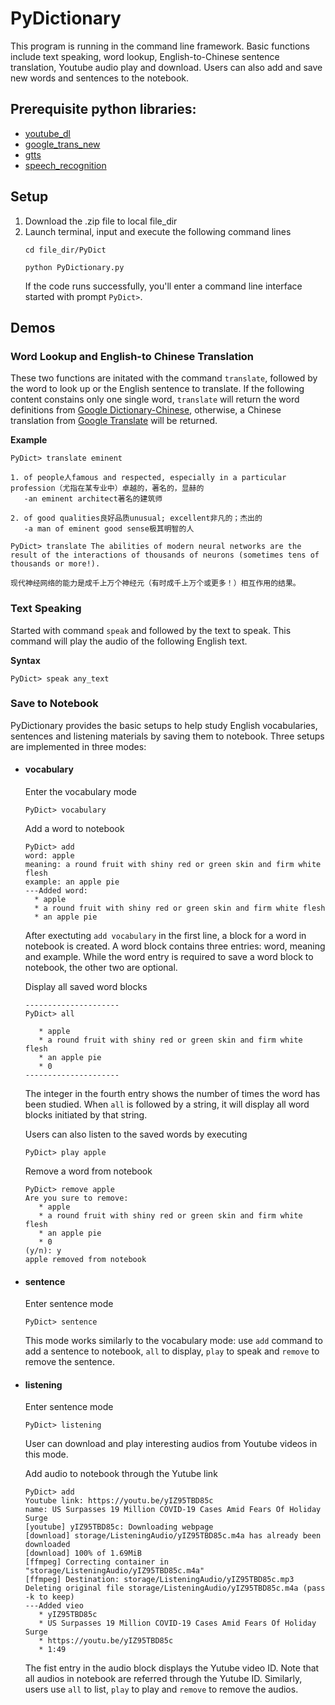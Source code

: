 # PyDictionary
This program is running in the command line framework. Basic functions include text speaking, word lookup, English-to-Chinese sentence translation, Youtube audio play and download. Users can also add and save new words and sentences to the notebook.

<h2>Prerequisite python libraries:</h2> 
<ul>
<li><a href="https://pypi.org/project/youtube_dl/" target="_blank">youtube_dl</a>
<li><a href="https://pypi.org/project/google-trans-new/" target="_blank">google_trans_new</a>
<li><a href="https://pypi.org/project/gTTS/" target="_blank">gtts</a>
<li><a href="https://pypi.org/project/SpeechRecognition/" target="_blank">speech_recognition</a>
</ul>

<h2>Setup</h2>
<ol>
  <li>Download the .zip file to local file_dir
  <li>Launch terminal, input and execute the following command lines

```
cd file_dir/PyDict
```
```
python PyDictionary.py
```
If the code runs successfully, you'll enter a command line interface started with prompt `PyDict>`.

</ol>
<h2>Demos</h2>
<h3>Word Lookup and English-to Chinese Translation</h3>

These two functions are initated with the command `translate`, followed by the word to look up or the English sentence to translate. If the following content constains only one single word, `translate` will return the word definitions from [Google Dictionary-Chinese](https://gdictchinese.freecollocation.com), otherwise,  a Chinese translation from [Google Translate](https://translate.google.com) will be returned.

**Example**

```
PyDict> translate eminent

1. of people人famous and respected, especially in a particular profession（尤指在某专业中）卓越的，著名的，显赫的
   -an eminent architect著名的建筑师

2. of good qualities良好品质unusual; excellent非凡的；杰出的
   -a man of eminent good sense极其明智的人
```


```
PyDict> translate The abilities of modern neural networks are the result of the interactions of thousands of neurons (sometimes tens of thousands or more!).

现代神经网络的能力是成千上万个神经元（有时成千上万个或更多！）相互作用的结果。
```

<h3>Text Speaking</h3>

Started with command `speak` and followed by the text to speak. This command will play the audio of the following English text.

**Syntax**
```
PyDict> speak any_text
```

<h3>Save to Notebook</h3>
PyDictionary provides the basic setups to help study English vocabularies, sentences and listening materials by saving them to notebook. Three setups are implemented in three modes:

<ul>
<li><h4>vocabulary</h4>

Enter the vocabulary mode
 ```
PyDict> vocabulary
 ```
 Add a word to notebook
 ```
 PyDict> add
word: apple
meaning: a round fruit with shiny red or green skin and firm white flesh
example: an apple pie
---Added word: 
   * apple
   * a round fruit with shiny red or green skin and firm white flesh
   * an apple pie
```
After exectuting `add vocabulary` in the first line, a block for a word in notebook is created. A word block contains three entries: word, meaning and example. While the word entry is required to save a word block to notebook, the other two are optional.

Display all saved word blocks
```
---------------------
PyDict> all

   * apple
   * a round fruit with shiny red or green skin and firm white flesh
   * an apple pie
   * 0
---------------------
```
The integer in the fourth entry shows the number of times the word has been studied. When `all` is followed by a string, it will display all word blocks initiated by that string.

Users can also listen to the saved words by executing
```
PyDict> play apple
```

Remove a word from notebook
```
PyDict> remove apple
Are you sure to remove: 
   * apple
   * a round fruit with shiny red or green skin and firm white flesh
   * an apple pie
   * 0
(y/n): y
apple removed from notebook
```

<li><h4>sentence</h4>

Enter sentence mode
```
PyDict> sentence
```

This mode works similarly to the vocabulary mode: use `add` command to add a sentence to notebook, `all` to display, `play` to speak and `remove` to remove the sentence.

<li><h4>listening</h4>

Enter sentence mode
```
PyDict> listening
```
User can download and play interesting audios from Youtube videos in this mode. 

Add audio to notebook through the Yutube link
```
PyDict> add 
Youtube link: https://youtu.be/yIZ95TBD85c
name: US Surpasses 19 Million COVID-19 Cases Amid Fears Of Holiday Surge
[youtube] yIZ95TBD85c: Downloading webpage
[download] storage/ListeningAudio/yIZ95TBD85c.m4a has already been downloaded
[download] 100% of 1.69MiB
[ffmpeg] Correcting container in "storage/ListeningAudio/yIZ95TBD85c.m4a"
[ffmpeg] Destination: storage/ListeningAudio/yIZ95TBD85c.mp3
Deleting original file storage/ListeningAudio/yIZ95TBD85c.m4a (pass -k to keep)
---Added vieo
   * yIZ95TBD85c
   * US Surpasses 19 Million COVID-19 Cases Amid Fears Of Holiday Surge
   * https://youtu.be/yIZ95TBD85c
   * 1:49
```
The fist entry in the audio block displays the Yutube video ID. Note that all audios in notebook are referred through the Yutube ID. Similarly, users use `all` to list, `play` to play and `remove` to remove the audios.
</ul>
